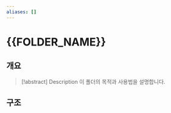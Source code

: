 ```yaml
---
aliases: []
---
```

# {{FOLDER_NAME}}

## 개요
> [!abstract] Description
> 이 폴더의 목적과 사용법을 설명합니다.

## 구조
